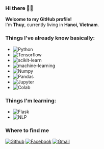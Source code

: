 ### Hi there 👋😊

<p><b>Welcome to my GitHub profile!</b> </br> I'm <b>Thuy</b>, currently living in <b>Hanoi, Vietnam</b>. </p>

<h3>Things I've already know basically:</h3>

- <img alt="Python" src="https://img.shields.io/badge/Python-3366FF?style=flat&logo=python&logoColor=white" />
- <img alt="Tensorflow" src="https://img.shields.io/badge/Tensorflow-FF6F00?style=flat&logo=tensorflow&logoColor=white" />
- <img alt="scikit-learn" src="https://img.shields.io/badge/scikit--learn-F7931E?&style=flat&logo=scikit-learn&logoColor=white" />
- <img alt="machine-learning" src="https://img.shields.io/badge/Machine--Learning-33CC33?style=flat&logo=scikit&logoColor=white" />
- <img alt="Numpy" src="https://img.shields.io/badge/Numpy-013243?style=flat&logo=numpy&logoColor=white" />
- <img alt="Pandas" src="https://img.shields.io/badge/Pandas-150458?style=flat&logo=pandas&logoColor=white" />
- <img alt="Jupyter" src="https://img.shields.io/badge/Jupyter--Notebook-F37626?style=flat&logo=Jupyter&logoColor=white" />
- <img alt="Colab" src="https://img.shields.io/badge/Google--Colab-F9AB00?style=flat&logo=google-colab&logoColor=white" />

<h3>Things I'm learning:</h3>

- <img alt="Flask" src="https://img.shields.io/badge/Flask-000000?style=flat&logo=flask&logoColor=white" />
- <img alt="NLP" src="https://img.shields.io/badge/Natural--Language--Processing-03C75A?style=flat&logo=nlp&logoColor=white" />


<h3>Where to find me</h3>
<p><a href="https://github.com/hthuy1998" target="_blank"><img alt="Github" src="https://img.shields.io/badge/GitHub-%2312100E.svg?&style=for-the-badge&logo=Github&logoColor=white" /></a> 
<a href="https://www.facebook.com/thuy.hoang08091998" target="_blank"><img alt="Facebook" src="https://img.shields.io/badge/Facebook-1877F2?&style=for-the-badge&logo=facebook&logoColor=white" /></a> 
<a href="thuybg98a5@gmail.com" target="_blank"><img alt="Gmail" src="https://img.shields.io/badge/Gmail-EA4335?&style=for-the-badge&logo=gmail&logoColor=white" /></a>
</p>
